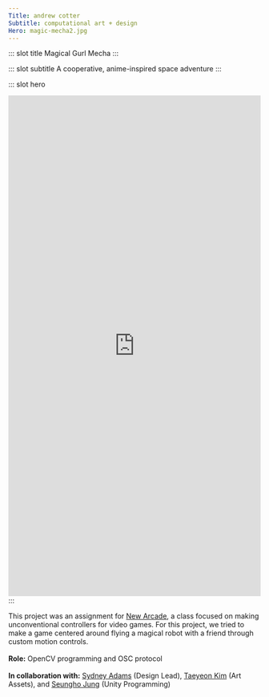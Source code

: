 ```yaml
---
Title: andrew cotter
Subtitle: computational art + design
Hero: magic-mecha2.jpg
---
```


::: slot title
Magical Gurl Mecha
:::

::: slot subtitle
A cooperative, anime-inspired space adventure
:::

::: slot hero
<div class="hero-content"
    padding="50% 0 0 0" postion="relative">
    <!-- <video style="width:50% padding:50% 0 0 0" controls>
        <source src="../.vuepress/public/images/TheWishingForest.mp4" type="video/mp4">
        Your browser does not support the video tag.
    </video> -->
    <iframe title="vimeo-player" src="https://player.vimeo.com/video/245480772" width="100%" height="1000vh" frameborder="0" allowfullscreen></iframe>
</div>
:::

This project was an assignment for [New Arcade](https://new-arcade.tumblr.com/), a class focused on making unconventional controllers for video games. For this project, we tried to make a game centered around flying a magical robot with a friend through custom motion controls.
<br><br>
**Role:** OpenCV programming and OSC protocol
<br><br>
**In collaboration with:** [Sydney Adams](https://sydneyadamsdesigns.com/) (Design Lead), [Taeyeon Kim](https://sites.google.com/site/taeyonii/) (Art Assets), and [Seungho Jung](https://www.jung3.com/) (Unity Programming)